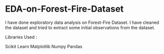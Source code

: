 # EDA-on-Forest-Fire-Dataset

I have done exploratory data analysis on Forest-Fire Dataset. I have cleaned the dataset and tried to extract some initial observations from the dataset.

Libraries Used : 

Scikit Learn
Matplotlib
Numpy
Pandas

